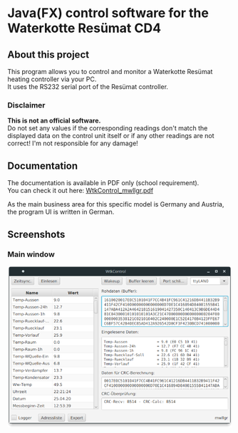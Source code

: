 # Java(FX) control software for the Waterkotte Resümat CD4

## About this project  
This program allows you to control and monitor a Waterkotte Resümat heating controller via your PC.  
It uses the RS232 serial port of the Resümat controller.

### Disclaimer
**This is not an official software.**  
Do not set any values if the corresponding readings don't match the displayed data on the control unit itself or if any other readings are not correct! I'm not responsible for any damage!

## Documentation
The documentation is available in PDF only (school requirement).  
You can check it out here: [WtkControl_mwllgr.pdf](WtkControl_mwllgr.pdf)

As the main business area for this specific model is Germany and Austria, the program UI is written in German.

## Screenshots

### Main window

![WtkControl main window](WtkControl_Main.png)
